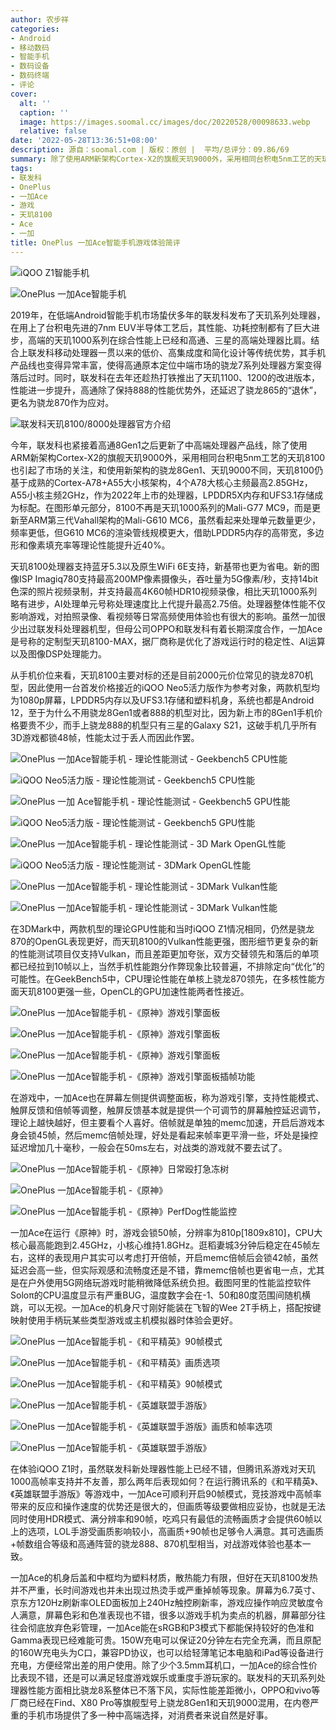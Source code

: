 ```yaml
---
author: 农步祥
categories:
- Android
- 移动数码
- 智能手机
- 数码设备
- 数码终端
- 评论
cover:
  alt: ''
  caption: ''
  image: https://images.soomal.cc/images/doc/20220528/00098633.webp
  relative: false
date: '2022-05-28T13:36:51+08:00'
description: 源自：soomal.com | 版权：原创 |  平均/总评分：09.86/69
summary: 除了使用ARM新架构Cortex-X2的旗舰天玑9000外，采用相同台积电5nm工艺的天玑8100也引起了市场的关注。虽然一加很少出过联发科处理器机型，但母公司OPPO和联发科有着长期深度合作，一加Ace是号称的定制型天玑8100-MAX，据厂商称是优化了游戏运行时的稳定性、AI运算以及图像DSP处理能力。
tags:
- 联发科
- OnePlus
- 一加Ace
- 游戏
- 天玑8100
- Ace
- 一加
title: OnePlus 一加Ace智能手机游戏体验简评
---
```


![iQOO Z1智能手机](https://images.soomal.cc/images/doc/20200526/00089175_01.webp)



![OnePlus 一加Ace智能手机](https://images.soomal.cc/images/doc/20220430/00098244_01.webp)



2019年，在低端Android智能手机市场蛰伏多年的联发科发布了天玑系列处理器，在用上了台积电先进的7nm EUV半导体工艺后，其性能、功耗控制都有了巨大进步，高端的天玑1000系列在综合性能上已经和高通、三星的高端处理器比肩。结合上联发科移动处理器一贯以来的低价、高集成度和简化设计等传统优势，其手机产品线也变得异常丰富，使得高通原本定位中端市场的骁龙7系列处理器方案变得落后过时。同时，联发科在去年还趁热打铁推出了天玑1100、1200的改进版本，性能进一步提升，高通除了保持888的性能优势外，还延迟了骁龙865的“退休”，更名为骁龙870作为应对。



![联发科天玑8100/8000处理器官方介绍](https://images.soomal.cc/images/doc/20220528/00098610.webp)



今年，联发科也紧接着高通8Gen1之后更新了中高端处理器产品线，除了使用ARM新架构Cortex-X2的旗舰天玑9000外，采用相同台积电5nm工艺的天玑8100也引起了市场的关注，和使用新架构的骁龙8Gen1、天玑9000不同，天玑8100仍基于成熟的Cortex-A78+A55大小核架构，4个A78大核心主频最高2.85GHz，A55小核主频2GHz，作为2022年上市的处理器，LPDDR5X内存和UFS3.1存储成为标配。在图形单元部分，8100不再是天玑1000系列的Mali-G77 MC9，而是更新至ARM第三代Vahall架构的Mali-G610 MC6，虽然看起来处理单元数量更少，频率更低，但G610 MC6的渲染管线规模更大，借助LPDDR5内存的高带宽，多边形和像素填充率等理论性能提升近40%。



天玑8100处理器支持蓝牙5.3以及原生WiFi 6E支持，新基带也更为省电。新的图像ISP Imagiq780支持最高200MP像素摄像头，吞吐量为5G像素/秒，支持14bit色深的照片视频录制，并支持最高4K60帧HDR10视频录像，相比天玑1000系列略有进步，AI处理单元号称处理速度比上代提升最高2.75倍。处理器整体性能不仅影响游戏，对拍照录像、看视频等日常高频使用体验也有很大的影响。虽然一加很少出过联发科处理器机型，但母公司OPPO和联发科有着长期深度合作，一加Ace是号称的定制型天玑8100-MAX，据厂商称是优化了游戏运行时的稳定性、AI运算以及图像DSP处理能力。



从手机价位来看，天玑8100主要对标的还是目前2000元价位常见的骁龙870机型，因此使用一台首发价格接近的iQOO Neo5活力版作为参考对象，两款机型均为1080p屏幕，LPDDR5内存以及UFS3.1存储和塑料机身，系统也都是Android 12，至于为什么不用骁龙8Gen1或者888的机型对比，因为新上市的8Gen1手机价格要贵不少，而手上骁龙888的机型只有三星的Galaxy S21，这破手机几乎所有3D游戏都锁48帧，性能太过于丢人而因此作罢。



![OnePlus 一加Ace智能手机 - 理论性能测试 - Geekbench5 CPU性能](https://images.soomal.cc/images/doc/20220528/00098611_01.webp)



![iQOO Neo5活力版 - 理论性能测试 - Geekbench5 CPU性能](https://images.soomal.cc/images/doc/20220528/00098612_01.webp)



![OnePlus 一加 Ace智能手机 - 理论性能测试 - Geekbench5 GPU性能](https://images.soomal.cc/images/doc/20220528/00098613_01.webp)



![iQOO Neo5活力版 - 理论性能测试 - Geekbench5 GPU性能](https://images.soomal.cc/images/doc/20220528/00098614_01.webp)



![OnePlus 一加Ace智能手机 - 理论性能测试 - 3D Mark OpenGL性能](https://images.soomal.cc/images/doc/20220528/00098615_01.webp)



![iQOO Neo5活力版 - 理论性能测试 - 3DMark OpenGL性能](https://images.soomal.cc/images/doc/20220528/00098616_01.webp)



![OnePlus 一加Ace智能手机 - 理论性能测试 - 3DMark Vulkan性能](https://images.soomal.cc/images/doc/20220528/00098617_01.webp)



![OnePlus 一加Ace智能手机 - 理论性能测试 - 3DMark Vulkan性能](https://images.soomal.cc/images/doc/20220528/00098618_01.webp)



在3DMark中，两款机型的理论GPU性能和当时iQOO Z1情况相同，仍然是骁龙870的OpenGL表现更好，而天玑8100的Vulkan性能更强，图形细节更复杂的新的性能测试项目仅支持Vulkan，而且差距更加夸张，双方交替领先和落后的单项都已经拉到10帧以上，当然手机性能跑分作弊现象比较普遍，不排除定向“优化”的可能性。在GeekBench5中，CPU理论性能在单核上骁龙870领先，在多核性能方面天玑8100更强一些，OpenCL的GPU加速性能两者性接近。



![OnePlus 一加Ace智能手机 -《原神》游戏引擎面板](https://images.soomal.cc/images/doc/20220528/00098619_01.webp)



![OnePlus 一加Ace智能手机 -《原神》游戏引擎面板](https://images.soomal.cc/images/doc/20220528/00098620_01.webp)



![OnePlus 一加Ace智能手机 -《原神》游戏引擎面板](https://images.soomal.cc/images/doc/20220528/00098621_01.webp)



![OnePlus 一加Ace智能手机 -《原神》游戏引擎面板插帧功能](https://images.soomal.cc/images/doc/20220528/00098622_01.webp)



在游戏中，一加Ace也在屏幕左侧提供调整面板，称为游戏引擎，支持性能模式、触屏反馈和倍帧等调整，触屏反馈基本就是提供一个可调节的屏幕触控延迟调节，理论上越快越好，但主要看个人喜好。倍帧就是单独的memc加速，开启后游戏本身会锁45帧，然后memc倍帧处理，好处是看起来帧率更平滑一些，坏处是操控延迟增加几十毫秒，一般会在50ms左右，对战类的游戏就不要去试了。



![OnePlus 一加Ace智能手机 -《原神》日常殴打急冻树](https://images.soomal.cc/images/doc/20220528/00098623_01.webp)



![OnePlus 一加Ace智能手机 -《原神》](https://images.soomal.cc/images/doc/20220528/00098626_01.webp)



![OnePlus 一加Ace智能手机 -《原神》PerfDog性能监控](https://images.soomal.cc/images/doc/20220528/00098625.webp)



一加Ace在运行《原神》时，游戏会锁50帧，分辨率为810p[1809x810]，CPU大核心最高能跑到2.45GHz，小核心维持1.8GHz。逛稻妻城3分钟后稳定在45帧左右，这样的表现用户其实可以考虑打开倍帧，开启memc倍帧后会锁42帧，虽然延迟会高一些，但实际观感和流畅度还是不错，靠memc倍帧也更省电一点，尤其是在户外使用5G网络玩游戏时能稍微降低系统负担。截图阿里的性能监控软件Soloπ的CPU温度显示有严重BUG，温度数字会在-1、50和80度范围间随机横跳，可以无视。一加Ace的机身尺寸刚好能装在飞智的Wee 2T手柄上，搭配按键映射使用手柄玩某些类型游戏或主机模拟器时体验会更好。



![OnePlus 一加Ace智能手机 -《和平精英》90帧模式](https://images.soomal.cc/images/doc/20220528/00098627_01.webp)



![OnePlus 一加Ace智能手机 -《和平精英》画质选项](https://images.soomal.cc/images/doc/20220528/00098628_01.webp)



![OnePlus 一加Ace智能手机 -《和平精英》90帧模式](https://images.soomal.cc/images/doc/20220528/00098629_01.webp)



![OnePlus 一加Ace智能手机 -《英雄联盟手游版》](https://images.soomal.cc/images/doc/20220528/00098630_01.webp)



![OnePlus 一加Ace智能手机 -《英雄联盟手游版》画质和帧率选项](https://images.soomal.cc/images/doc/20220528/00098631_01.webp)



![OnePlus 一加Ace智能手机 -《英雄联盟手游版》](https://images.soomal.cc/images/doc/20220528/00098632_01.webp)



在体验iQOO Z1时，虽然联发科新处理器性能上已经不错，但腾讯系游戏对天玑1000高帧率支持并不友善，那么两年后表现如何？在运行腾讯系的《和平精英》、《英雄联盟手游版》等游戏中，一加Ace可顺利开启90帧模式，竞技游戏中高帧率带来的反应和操作速度的优势还是很大的，但画质等级要做相应妥协，也就是无法同时使用HDR模式、满分辨率和90帧，吃鸡只有最低的流畅画质才会提供60帧以上的选项，LOL手游受画质影响较小，高画质+90帧也足够令人满意。其可选画质+帧数组合等级和高通阵营的骁龙888、870机型相当，对战游戏体验也基本一致。



一加Ace的机身后盖和中框均为塑料材质，散热能力有限，但好在天玑8100发热并不严重，长时间游戏也并未出现过热烫手或严重掉帧等现象。屏幕为6.7英寸、京东方120Hz刷新率OLED面板加上240Hz触控刷新率，游戏应操作响应灵敏度令人满意，屏幕色彩和色准表现也不错，很多以游戏手机为卖点的机器，屏幕部分往往会彻底放弃色彩管理，一加Ace能在sRGB和P3模式下都能保持较好的色准和Gamma表现已经难能可贵。150W充电可以保证20分钟左右完全充满，而且原配的160W充电头为C口，兼容PD协议，也可以给轻薄笔记本电脑和iPad等设备进行充电，方便经常出差的用户使用。除了少个3.5mm耳机口，一加Ace的综合性价比表现不错，还是可以满足轻度游戏娱乐或重度手游玩家的。联发科的天玑系列处理器性能方面相比骁龙8系整体已不落下风，实际性能差距微小，OPPO和vivo等厂商已经在Find、X80 Pro等旗舰型号上骁龙8Gen1和天玑9000混用，在内卷严重的手机市场提供了多一种中高端选择，对消费者来说自然是好事。